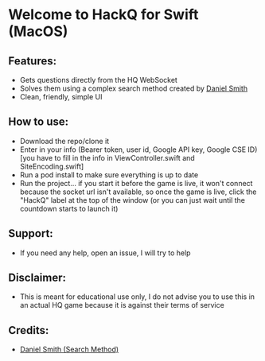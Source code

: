 # Welcome to HackQ for Swift (MacOS)

## Features:
- Gets questions directly from the HQ WebSocket
- Solves them using a complex search method created by [Daniel Smith](https://github.com/DanielSmith1239/)
- Clean, friendly, simple UI

## How to use:
- Download the repo/clone it
- Enter in your info (Bearer token, user id, Google API key, Google CSE ID) [you have to fill in the info in ViewController.swift and SiteEncoding.swift]
- Run a pod install to make sure everything is up to date
- Run the project... if you start it before the game is live, it won't connect because the socket url isn't available, so once the game is live, click the "HackQ" label at the top of the window (or you can just wait until the countdown starts to launch it)

## Support:
- If you need any help, open an issue, I will try to help


## Disclaimer:
- This is meant for educational use only, I do not advise you to use this in an actual HQ game because it is against their terms of service

## Credits:
- [Daniel Smith (Search Method)](https://github.com/DanielSmith1239/)
